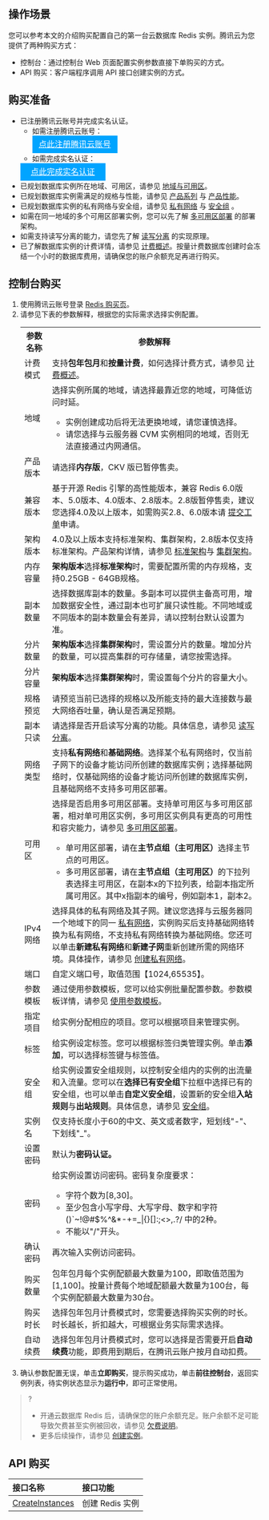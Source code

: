 ## 操作场景

您可以参考本文的介绍购买配置自己的第一台云数据库 Redis 实例。腾讯云为您提供了两种购买方式：

- 控制台：通过控制台 Web 页面配置实例参数直接下单购买的方式。
- API 购买：客户端程序调用 API 接口创建实例的方式。

## 购买准备

- 已注册腾讯云账号并完成实名认证。
  - 如需注册腾讯云账号：
    <div style="background-color:#00A4FF; width: 170px; height: 35px; line-height:35px; text-align:center;"><a href="https://cloud.tencent.com/register?s_url=https%3A%2F%2Fcloud.tencent.com%2F" target="_blank"  style="color: white; font-size:16px;" hotrep="document.guide.3128.btn1">点此注册腾讯云账号</a></div>
  -  如需完成实名认证：
    <div style="background-color:#00A4FF; width: 170px; height: 35px; line-height:35px; text-align:center;"><a href="https://console.cloud.tencent.com/developer" target="_blank"  style="color: white; font-size:16px;"  hotrep="document.guide.3128.btn2">点此完成实名认证</a></div>
- 已规划数据库实例所在地域、可用区，请参见 [地域与可用区](https://cloud.tencent.com/document/product/239/4106)。
- 已规划数据库实例需满足的规格与性能，请参见 [产品系列](https://cloud.tencent.com/document/product/239/36151) 与 [产品性能](https://cloud.tencent.com/document/product/239/17952)。
- 已规划数据库实例的私有网络与安全组，请参见  [私有网络](https://cloud.tencent.com/document/product/215)  与 [安全组](https://cloud.tencent.com/document/product/239/30911#.3Ca-id.3D.22step2.22.3E.E6.AD.A5.E9.AA.A4.E4.BA.8C.EF.BC.9A.E6.B7.BB.E5.8A.A0.E5.AE.89.E5.85.A8.E7.BB.84.E8.A7.84.E5.88.99.3C.2Fa.3E) 。
- 如需在同一地域的多个可用区部署实例，您可以先了解 [多可用区部署](https://cloud.tencent.com/document/product/239/51090) 的部署架构。
- 如需支持读写分离的能力，请您先了解 [读写分离](https://cloud.tencent.com/document/product/239/38392) 的实现原理。
- 已了解数据库实例的计费详情，请参见 [计费概述](https://cloud.tencent.com/document/product/239/30822)。按量计费数据库创建时会冻结一个小时的数据库费用，请确保您的账户余额充足再进行购买。

## 控制台购买

1. 使用腾讯云账号登录 [Redis 购买页](https://buy.cloud.tencent.com/redis)。
2. 请参见下表的参数解释，根据您的实际需求选择实例配置。
   <table class="table-striped">
   <tbody>
   <tr><th>参数名称</th><th>参数解释</th></tr>
   <tr>
   <td>计费模式</td>
   <td>支持<b>包年包月</b>和<b>按量计费</b>，如何选择计费方式，请参见 <a href="https://cloud.tencent.com/document/product/239/30822">计费概述</a>。</td></tr>	
   <tr>
   <td>地域</td>
   <td>选择实例所属的地域，请选择最靠近您的地域，可降低访问时延。<ul><li>实例创建成功后将无法更换地域，请您谨慎选择。</li><li>请您选择与云服务器 CVM 实例相同的地域，否则无法直接通过内网通信。</li></ul></td></tr>
   <tr>
   <td>产品版本</td>
   <td>请选择<b>内存版</b>，CKV 版已暂停售卖。</td></tr>
   <tr>
   <td>兼容版本</td>
   <td>基于开源 Redis 引擎的高性能版本，兼容 Redis 6.0版本、5.0版本、4.0版本、2.8版本。2.8版暂停售卖，建议您选择4.0及以上版本，如需购买2.8、6.0版本请 <a href="https://cloud.tencent.com/document/product/239/36151">提交工单</a>申请。</td></tr>	 
   <tr> 
       <td>架构版本</td>
   <td>4.0及以上版本支持标准架构、集群架构，2.8版本仅支持标准架构。产品架构详情，请参见 <a href="https://cloud.tencent.com/document/product/239/36151">标准架构</a>与 <a href="https://cloud.tencent.com/document/product/239/18336">集群架构</a>。</td></tr>
   <tr>
   <td>内存容量</td>
   <td><b>架构版本</b>选择<b>标准架构</b>时，需要配置所需的内存规格，支持0.25GB - 64GB规格。</td></tr>
   <tr>
   <td>副本数量</td>
   <td>选择数据库副本的数量。多副本可以提供主备高可用，增加数据安全性，通过副本也可扩展只读性能。不同地域或不同版本的副本数量会有差异，请以控制台默认设置为准。</td></tr>
   <tr>
   <td>分片数量</td>
   <td><b>架构版本</b>选择<b>集群架构</b>时，需设置分片的数量。增加分片的数量，可以提高集群的可存储量，请您按需选择。</td></tr> 
   <tr>    
   <td>分片容量</td>
   <td><b>架构版本</b>选择<b>集群架构</b>时，需设置每个分片的容量大小。</td></tr>
   <tr>    
   <td>规格预览</td>
   <td>请预览当前已选择的规格以及所能支持的最大连接数与最大网络吞吐量，确认是否满足预期。</td></tr>
   <tr>    
   <td>副本只读</td>
   <td>请选择是否开启读写分离的功能。具体信息，请参见 <a href="https://cloud.tencent.com/document/product/239/38392">读写分离</a>。</td></tr>
   <tr>
   <td>网络类型</td>
   <td>支持<b>私有网络</b>和<b>基础网络</b>。选择某个私有网络时，仅当前子网下的设备才能访问所创建的数据库实例；选择基础网络时，仅基础网络的设备才能访问所创建的数据库实例，且基础网络不支持多可用区部署。</td></tr>
   <tr>
   <td>可用区</td>
   <td>选择是否启用多可用区部署。支持单可用区与多可用区部署，相对单可用区实例，多可用区实例具有更高的可用性和容灾能力，请参见 <a href="https://cloud.tencent.com/document/product/239/51090">多可用区部署</a>。<ul><li>单可用区部署，请在<b>主节点组（主可用区）</b>选择主节点的可用区。</li><li>多可用区部署，请在<b>主节点组（主可用区）</b>的下拉列表选择主可用区，在副本x的下拉列表，给副本指定所属可用区。其中x指副本的编号，例如副本1，副本2。</li></ul></tr>
   <tr>
   <td>IPv4 网络</td>
       <td>选择具体的私有网络及其子网。建议您选择与云服务器同一个地域下的同一 <a href="https://cloud.tencent.com/document/product/215">私有网络</a>，实例购买后支持基础网络转换为私有网络，不支持私有网络转换为基础网络。您还可以单击<b>新建私有网络</b>和<b>新建子网</b>重新创建所需的网络环境。具体操作，请参见 <a href="https://cloud.tencent.com/document/product/215/36515">创建私有网络</a>。</td></tr>
   <tr>
   <td>端口</td>
   <td>自定义端口号，取值范围【1024,65535】。</td></tr>
   <tr>
   <td>参数模板</td>
   <td>通过使用参数模板，您可以给实例批量配置参数。参数模板详情，请参见 <a href="https://cloud.tencent.com/document/product/239/58210">使用参数模板</a>。</td></tr>
   <tr>
   <td>指定项目</td>
   <td>给实例分配相应的项目。您可以根据项目来管理实例。</td></tr>
   <tr>
   <td>标签</td>
   <td>给实例设定标签。您可以根据标签归类管理实例。单击<b>添加</b>，可以选择标签键与标签值。</td></tr> 
   <tr>
   <td>安全组</td>
   <td>给实例设置安全组规则，以控制安全组内的实例的出流量和入流量。您可以在<b>选择已有安全组</b>下拉框中选择已有的安全组，也可以单击<b>自定义安全组</b>，设置新的安全组<b>入站规则</b>与<b>出站规则</b>。具体信息，请参见 <a href="https://cloud.tencent.com/document/product/239/30911">安全组</a>。</td></tr> 
   <tr>
   <td>实例名</td>
   <td>仅支持长度小于60的中文、英文或者数字，短划线"-"、下划线"_"。</td></tr>  
   <tr>
   <td>设置密码</td>
   <td>默认为<b>密码认证。</b></tr>   
   <tr>
   <td>密码</td>
   <td>给实例设置访问密码。密码复杂度要求：<ul><li>字符个数为[8,30]。</li><li>至少包含小写字母、大写字母、数字和字符 ()`~!@#$%^&*-+=_|{}[]:;<>,.?/ 中的2种。</li><li>不能以"/"开头。</li></ul></td></tr> 
   <tr>
   <td>确认密码</td>
   <td>再次输入实例访问密码。</td></tr>  
   <tr>
   <td>购买数量</td>
   <td>包年包月每个实例配额最大数量为100，即取值范围为[1,100]。按量计费每个地域配额最大数量为100台，每个实例配额最大数量为30台。</td></tr> 
   <tr>
   <td>购买时长</td>
   <td>选择包年包月计费模式时，您需要选择购买实例的时长。时长越长，折扣越大，可根据业务实际需求选择。</td></tr> 
   <tr>
   <td>自动续费</td>
   <td>选择包年包月计费模式时，您可以选择是否需要开启<b>自动续费</b>功能，即费用到期后，在腾讯云账户按月自动扣费。</td></tr> 
   </tbody></table>
3. 确认参数配置无误，单击**立即购买**，提示购买成功，单击**前往控制台**，返回实例列表，待实例状态显示为**运行中**，即可正常使用。

>?
>- 开通云数据库 Redis 后，请确保您的账户余额充足。账户余额不足可能导致欠费甚至实例被回收，请参见 [欠费说明](https://cloud.tencent.com/document/product/239/30828)。
>- 更多后续操作，请参见 [创建实例](https://cloud.tencent.com/document/product/239/30871)。


## API 购买

| 接口名称                                                     | 接口功能      |
| :----------------------------------------------------------- | :------------ |
| [CreateInstances](https://cloud.tencent.com/document/api/239/20026) | 创建 Redis 实例 |

